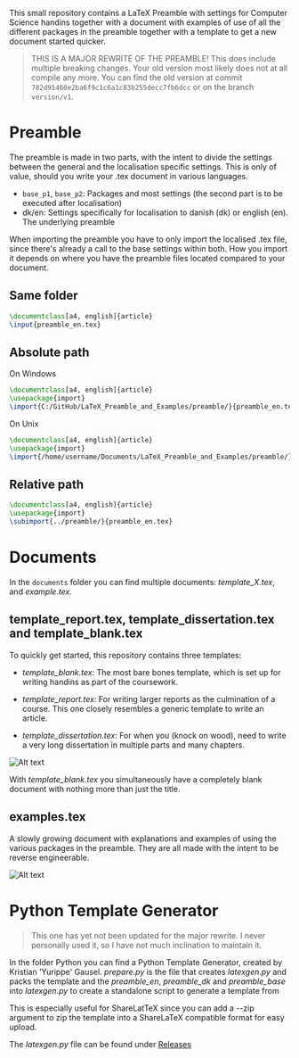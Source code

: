 This small repository contains a LaTeX Preamble with settings for Computer
Science handins together with a document with examples of use of all the
different packages in the preamble together with a template to get a new
document started quicker.

> THIS IS A MAJOR REWRITE OF THE PREAMBLE! This does include multiple breaking
> changes. Your old version most likely does not at all compile any more. You
> can find the old version at commit `782d91460e2ba6f9c1c6a1c83b255decc7fb6dcc`
> or on the branch `version/v1`.

# Preamble
The preamble is made in two parts, with the intent to divide the settings
between the general and the localisation specific settings. This is only of
value, should you write your .tex document in various languages.
- `base_p1`, `base_p2`: Packages and most settings (the second part is to be
  executed after localisation)
- dk/en: Settings specifically for localisation to danish (dk) or english (en).
  The underlying preamble

When importing the preamble you have to only import the localised .tex file,
since there's already a call to the base settings within both. How you import it
depends on where you have the preamble files located compared to your document.

## Same folder
```tex
\documentclass[a4, english]{article}
\input{preamble_en.tex}
```

## Absolute path
On Windows
```tex
\documentclass[a4, english]{article}
\usepackage{import}
\import{C:/GitHub/LaTeX_Preamble_and_Examples/preamble/}{preamble_en.tex}
```

On Unix
```tex
\documentclass[a4, english]{article}
\usepackage{import}
\import{/home/username/Documents/LaTeX_Preamble_and_Examples/preamble/}{preamble_en.tex}
```

## Relative path
```tex
\documentclass[a4, english]{article}
\usepackage{import}
\subimport{../preamble/}{preamble_en.tex}
```

# Documents
In the `documents` folder you can find multiple documents: _template_X.tex_,
and _example.tex._
## template_report.tex, template_dissertation.tex and template_blank.tex
To quickly get started, this repository contains three templates:

- *template_blank.tex*: The most bare bones template, which is set up for
  writing handins as part of the coursework.
  
- *template_report.tex*: For writing larger reports as the culmination of a
  course. This one closely resembles a generic template to write an article.
  
- *template_dissertation.tex*: For when you (knock on wood), need to write a
  very long dissertation in multiple parts and many chapters.

![Alt text](/img/template.png?raw=true "The template file")

With *template_blank.tex* you simultaneously have a completely blank document
with nothing more than just the title.

## examples.tex
A slowly growing document with explanations and examples of using the various
packages in the preamble. They are all made with the intent to be reverse
engineerable.

![Alt text](/img/example.png?raw=true "The template file")

# Python Template Generator
> This one has yet not been updated for the major rewrite. I never personally
> used it, so I have not much inclination to maintain it.

In the folder Python you can find a Python Template Generator, created by
Kristian 'Yurippe' Gausel. *prepare.py* is the file that creates *latexgen.py*
and packs the template and the *preamble_en*, *preamble_dk* and *preamble_base*
into *latexgen.py* to create a standalone script to generate a template from

This is especially useful for ShareLatTeX since you can add a --zip argument to
zip the template into a ShareLaTeX compatible format for easy upload.

The *latexgen.py* file can be found under
[Releases](https://github.com/SSoelvsten/LaTeX-Preamble_and_Examples/releases)
